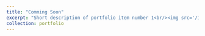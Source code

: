 ```yaml
---
title: "Comming Soon"
excerpt: "Short description of portfolio item number 1<br/><img src='/images/500x300.png'>"
collection: portfolio
---
```


